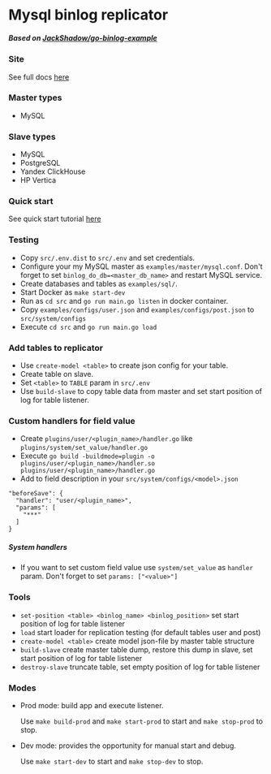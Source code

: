 # Mysql binlog replicator

##### Based on [JackShadow/go-binlog-example](https://github.com/JackShadow/go-binlog-example) 

### Site 

See full docs [here](https://larsnovikov.github.io/horgh) 

### Master types
- MySQL

### Slave types
- MySQL
- PostgreSQL
- Yandex ClickHouse
- HP Vertica

### Quick start

See quick start tutorial [here](https://larsnovikov.github.io/horgh#quick_start) 

### Testing
- Copy `src/.env.dist` to `src/.env` and set credentials.
- Configure your my MySQL master as `examples/master/mysql.conf`. 
Don't forget to set `binlog_do_db=<master_db_name>` and restart MySQL service.
- Create databases and tables as `examples/sql/`.
- Start Docker as `make start-dev`
- Run as `cd src` and `go run main.go listen` in docker container.
- Copy `examples/configs/user.json` and `examples/configs/post.json` to `src/system/configs`
- Execute `cd src` and `go run main.go load`

### Add tables to replicator

- Use `create-model <table>` to create json config for your table.
- Create table on slave.
- Set `<table>` to `TABLE` param in `src/.env` 
- Use `build-slave` to copy table data from master and set start position of log for table listener.

### Custom handlers for field value

- Create `plugins/user/<plugin_name>/handler.go` like `plugins/system/set_value/handler.go`
- Execute `go build -buildmode=plugin -o plugins/user/<plugin_name>/handler.so plugins/user/<plugin_name>/handler.go`
- Add to field description in your `src/system/configs/<model>.json`

```
"beforeSave": {
  "handler": "user/<plugin_name>",
  "params": [
    "***"
  ]
}
```

##### System handlers

- If you want to set custom field value use `system/set_value` as `handler` param. Don't forget to set `params: ["<value>"]`

### Tools

- `set-position <table> <binlog_name> <binlog_position>` set start position of log for table listener
- `load` start loader for replication testing (for default tables user and post)
- `create-model <table>` create model json-file by master table structure
- `build-slave` create master table dump, restore this dump in slave, set start position of log for table listener
- `destroy-slave` truncate table, set empty position of log for table listener

### Modes

- Prod mode: build app and execute listener. 
  
  Use `make build-prod` and `make start-prod` to start and `make stop-prod` to stop.
- Dev mode: provides the opportunity for manual start and debug. 
  
  Use `make start-dev` to start and `make stop-dev` to stop.